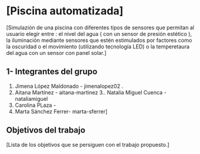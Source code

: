 # [Piscina automatizada]

[Simulazión de una piscina con diferentes tipos de sensores que permitan al usuario elegir entre : el nivel del agua ( con un sensor de presión estético ), la iluminación mediante sensores que estén estimulados por factores como la oscuridad o el movimiento (utilizando tecnología LED) o la temperetaura del agua con un sensor con panel solar.]

## 1- Integrantes del grupo

 1. Jimena López Maldonado - jimenalopez02 .
 2. Aitana Martínez -  aitana-martinez
 3.. Natalia Miguel Cuenca -  nataliamiguel
 4. Carolina PLaza -
 5. Marta Sánchez Ferrer-  marta-sferrer]

## Objetivos del trabajo

[Lista de los objetivos que se persiguen con el trabajo propuesto.]
